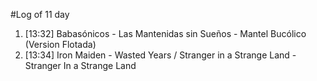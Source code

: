 #Log of 11 day

1. [13:32] Babasónicos - Las Mantenidas sin Sueños - Mantel Bucólico (Version Flotada)
1. [13:34] Iron Maiden - Wasted Years / Stranger in a Strange Land - Stranger In a Strange Land
